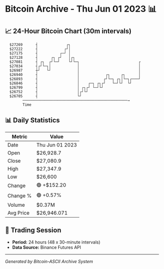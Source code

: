 # Bitcoin Archive - Thu Jun 01 2023 📊

## 📈 24-Hour Bitcoin Chart (30m intervals)

```
  $27269      ┤             ┌┐                                 
  $27222      ┤            ┌┘│                                 
  $27175      ┤          ┌─┘ │                                 
  $27128      ┤      ┌┐ ┌┘   │┌┐                               
  $27081      ┤ ┌┐  ┌┘└─┘    └┘└─┐                           ┌ 
  $27034      ┤┌┘└─┐│            │                           │ 
  $26987      ┼┘   └┘            │                           │ 
  $26940      ┤                  │            ┌┐     ┌┐      │ 
  $26893      ┤                  │           ┌┘└─┐ ┌┐│└─┐┌───┘ 
  $26846      ┤                  │    ┌─┐ ┌┐┌┘   └─┘└┘  └┘     
  $26799      ┤                  │ ┌┐┌┘ └─┘└┘                  
  $26752      ┤                  │┌┘└┘                         
  $26705      ┤                  └┘                            
        ────────────────────────────────────────────────→
        Time
```

## 📊 Daily Statistics

| Metric | Value |
|--------|-------|
| Date | Thu Jun 01 2023 |
| Open | $26,928.7 |
| Close | $27,080.9 |
| High | $27,347.9 |
| Low | $26,600 |
| Change | 🟢 +$152.20 |
| Change % | 🟢 +0.57% |
| Volume | $0.37M |
| Avg Price | $26,946.071 |

## 📅 Trading Session

- **Period:** 24 hours (48 x 30-minute intervals)
- **Data Source:** Binance Futures API

---
*Generated by Bitcoin-ASCII Archive System*
